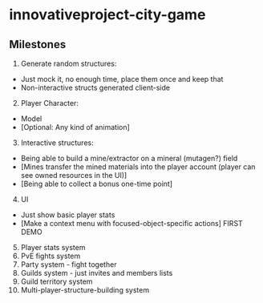 # innovativeproject-city-game

## Milestones
1. Generate random structures:
  * Just mock it, no enough time, place them once and keep that
  * Non-interactive structs generated client-side
2. Player Character:
  * Model
  * [Optional: Any kind of animation]
3. Interactive structures:
  * Being able to build a mine/extractor on a mineral (mutagen?) field
  * [Mines transfer the mined materials into the player account (player can see owned resources in the UI)]
  * [Being able to collect a bonus one-time point]
4. UI
  * Just show basic player stats
  * [Make a context menu with focused-object-specific actions]
FIRST DEMO
  5. Player stats system
  6. PvE fights system
  7. Party system - fight together
  8. Guilds system - just invites and members lists
  9. Guild territory system
  10. Multi-player-structure-building system
